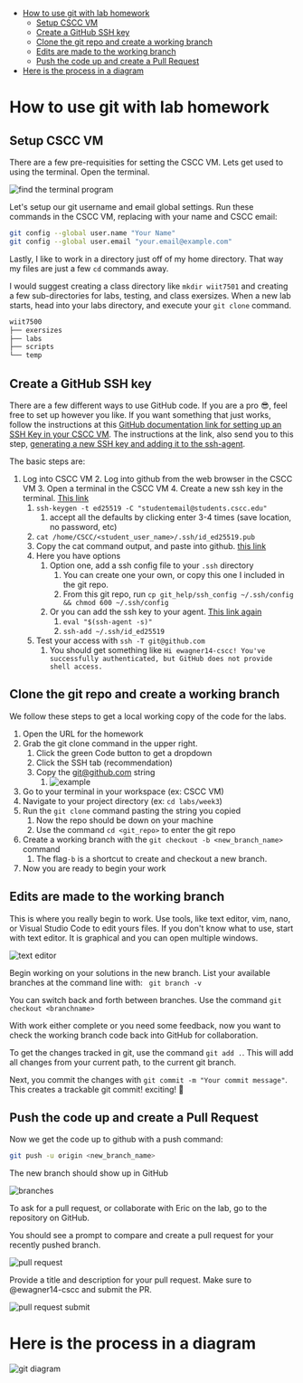 - [How to use git with lab homework](#how-to-use-git-with-lab-homework)
  - [Setup CSCC VM](#setup-cscc-vm)
  - [Create a GitHub SSH key](#create-a-github-ssh-key)
  - [Clone the git repo and create a working branch](#clone-the-git-repo-and-create-a-working-branch)
  - [Edits are made to the working branch](#edits-are-made-to-the-working-branch)
  - [Push the code up and create a Pull Request](#push-the-code-up-and-create-a-pull-request)
- [Here is the process in a diagram](#here-is-the-process-in-a-diagram)

# How to use git with lab homework

## Setup CSCC VM

There are a few pre-requisities for setting the CSCC VM. Lets get used to using the terminal. Open the terminal.

![find the terminal program](./static/cscc_term.png)

Let's setup our git username and email global settings. Run these commands in the CSCC VM, replacing with your name and CSCC email:

```bash
git config --global user.name "Your Name"
git config --global user.email "your.email@example.com"
```

Lastly, I like to work in a directory just off of my home directory. That way my files are just a few ```cd``` commands away.

I would suggest creating a class directory like ```mkdir wiit7501``` and creating a few sub-directories for labs, testing, and class exersizes. When a new lab starts, head into your labs directory, and execute your ```git clone``` command.

```bash
wiit7500
├── exersizes
├── labs
├── scripts
└── temp
```


## Create a GitHub SSH key

There are a few different ways to use GitHub code. If you are a pro :sunglasses:, feel free to set up however you like. If you want something that just works, follow the instructions at this [GitHub documentation link for setting up an SSH Key in your CSCC VM](https://docs.github.com/en/authentication/connecting-to-github-with-ssh/adding-a-new-ssh-key-to-your-github-account?platform=linux). The instructions at the link, also send you to this step, [generating a new SSH key and adding it to the ssh-agent](https://docs.github.com/en/authentication/connecting-to-github-with-ssh/generating-a-new-ssh-key-and-adding-it-to-the-ssh-agent).

The basic steps are:

 1. Log into CSCC VM
    2. Log into github from the web browser in the CSCC VM
    3. Open a terminal in the CSCC VM
    4. Create a new ssh key in the terminal. [This link](https://docs.github.com/en/authentication/connecting-to-github-with-ssh/generating-a-new-ssh-key-and-adding-it-to-the-ssh-agent)
       1. ```ssh-keygen -t ed25519 -C "studentemail@students.cscc.edu"```
          1. accept all the defaults by clicking enter 3-4 times (save location, no password, etc)
       2. ```cat /home/CSCC/<student_user_name>/.ssh/id_ed25519.pub```
       3. Copy the cat command output, and paste into github. [this link](https://docs.github.com/en/authentication/connecting-to-github-with-ssh/adding-a-new-ssh-key-to-your-github-account?platform=linux)
    5. Here you have options
       1. Option one, add a ssh config file to your ```.ssh``` directory
          1. You can create one your own, or copy this one I included in the git repo.
          2. From this git repo, run ```cp git_help/ssh_config ~/.ssh/config && chmod 600 ~/.ssh/config```
       2. Or you can add the ssh key to your agent. [This link again](https://docs.github.com/en/authentication/connecting-to-github-with-ssh/generating-a-new-ssh-key-and-adding-it-to-the-ssh-agent)
          1. ```eval "$(ssh-agent -s)"```
          2. ```ssh-add ~/.ssh/id_ed25519```
    6. Test your access with ```ssh -T git@github.com```
       1. You should get something like ```Hi ewagner14-cscc! You've successfully authenticated, but GitHub does not provide shell access.```

## Clone the git repo and create a working branch

We follow these steps to get a local working copy of the code for the labs.

1. Open the URL for the homework
2. Grab the git clone command in the upper right.
    1. Click the green Code button to get a dropdown
    2. Click the SSH tab (recommendation)
    3. Copy the git@github.com string
        1. ![example](./static/git_clone.png)
3. Go to your terminal in your workspace (ex: CSCC VM)
4. Navigate to your project directory (ex: ```cd labs/week3```)
5. Run the ```git clone``` command pasting the string you copied
    1. Now the repo should be down on your machine
    2. Use the command ```cd <git_repo>``` to enter the git repo
6. Create a working branch with the ```git checkout -b <new_branch_name>``` command
   1. The flag```-b``` is a shortcut to create and checkout a new branch.
7. Now you are ready to begin your work

## Edits are made to the working branch

This is where you really begin to work. Use tools, like text editor, vim, nano, or Visual Studio Code to edit yours files. If you don't know what to use, start with text editor. It is graphical and you can open multiple windows.

![text editor](./static/texteditor.png)

Begin working on your solutions in the new branch. List your available branches at the command line with: ``` git branch -v```

You can switch back and forth between branches. Use the command ```git checkout <branchname>```

With work either complete or you need some feedback, now you want to check the working branch code back into GitHub for collaboration.

To get the changes tracked in git, use the command ```git add .```. This will add all changes from your current path, to the current git branch.

Next, you commit the changes with ```git commit -m "Your commit message"```. This creates a trackable git commit! exciting! 🎉

## Push the code up and create a Pull Request

Now we get the code up to github with a push command:

```bash
git push -u origin <new_branch_name>
```

The new branch should show up in GitHub

![branches](./static/branches.png)

To ask for a pull request, or collaborate with Eric on the lab, go to the repository on GitHub.

You should see a prompt to compare and create a pull request for your recently pushed branch.

![pull request](./static/pr.png)

Provide a title and description for your pull request. Make sure to @ewagner14-cscc and submit the PR.

![pull request submit](./static/pr2.png)

# Here is the process in a diagram

![git diagram](./static/index.svg)